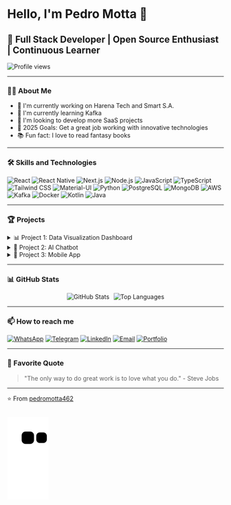 # Hello, I'm Pedro Motta 👋

## 🚀 Full Stack Developer | Open Source Enthusiast | Continuous Learner

![Profile views](https://komarev.com/ghpvc/?username=pedromotta462&color=brightgreen)

---

### 🧑‍💻 About Me

- 🔭 I'm currently working on Harena Tech and Smart S.A.
- 🌱 I'm currently learning Kafka
- 👯 I'm looking to develop more SaaS projects
- 🎯 2025 Goals: Get a great job working with innovative technologies
- 📚 Fun fact: I love to read fantasy books

---

### 🛠 Skills and Technologies


![React](https://img.shields.io/badge/-React-61DAFB?style=flat-square&logo=react&logoColor=black)
![React Native](https://img.shields.io/badge/-React_Native-61DAFB?style=flat-square&logo=react&logoColor=black)
![Next.js](https://img.shields.io/badge/-Next.js-000000?style=flat-square&logo=next.js&logoColor=white)
![Node.js](https://img.shields.io/badge/-Node.js-339933?style=flat-square&logo=node.js&logoColor=white)
![JavaScript](https://img.shields.io/badge/-JavaScript-F7DF1E?style=flat-square&logo=javascript&logoColor=black)
![TypeScript](https://img.shields.io/badge/-TypeScript-3178C6?style=flat-square&logo=typescript&logoColor=white)
![Tailwind CSS](https://img.shields.io/badge/-Tailwind_CSS-38B2AC?style=flat-square&logo=tailwind-css&logoColor=white)
![Material-UI](https://img.shields.io/badge/-Material_UI-0081CB?style=flat-square&logo=material-ui&logoColor=white)
![Python](https://img.shields.io/badge/-Python-3776AB?style=flat-square&logo=python&logoColor=white)
![PostgreSQL](https://img.shields.io/badge/-PostgreSQL-336791?style=flat-square&logo=postgresql&logoColor=white)
![MongoDB](https://img.shields.io/badge/-MongoDB-47A248?style=flat-square&logo=mongodb&logoColor=white)
![AWS](https://img.shields.io/badge/-AWS-232F3E?style=flat-square&logo=amazon-aws&logoColor=white)
![Kafka](https://img.shields.io/badge/-Kafka-231F20?style=flat-square&logo=apache-kafka&logoColor=white)
![Docker](https://img.shields.io/badge/-Docker-2496ED?style=flat-square&logo=docker&logoColor=white)
![Kotlin](https://img.shields.io/badge/Kotlin-7F52FF?style=for-the-badge&logo=Kotlin&logoColor=white)
![Java](https://img.shields.io/badge/Java-ED8B00?style=for-the-badge&logo=openjdk&logoColor=white)


---

### 🏆 Projects

<details>
  <summary>📊 Project 1: Data Visualization Dashboard</summary>
  
  - Description: A real-time data visualization dashboard using React and D3.js
  - Tech Stack: React, D3.js, Node.js, Express, MongoDB
  - [GitHub Repo](https://github.com/yourusername/project1)
  - [Live Demo](https://project1-demo.com)
</details>

<details>
  <summary>🤖 Project 2: AI Chatbot</summary>
  
  - Description: An AI-powered chatbot using natural language processing
  - Tech Stack: Python, TensorFlow, Flask, React
  - [GitHub Repo](https://github.com/yourusername/project2)
  - [Live Demo](https://project2-demo.com)
</details>

<details>
  <summary>📱 Project 3: Mobile App</summary>
  
  - Description: A cross-platform mobile app for task management
  - Tech Stack: React Native, Redux, Firebase
  - [GitHub Repo](https://github.com/yourusername/project3)
  - [App Store Link](https://apps.apple.com/app/your-app)
</details>

---

### 📊 GitHub Stats

<div align="center" style="display: flex; flex-direction: row; justify-content: center; gap: 10px;">
  <img src="https://github-readme-stats.vercel.app/api?username=pedromotta462&show_icons=true&theme=radical" alt="GitHub Stats" />
  <img src="https://github-readme-stats.vercel.app/api/top-langs/?username=pedromotta462&layout=compact&theme=radical" alt="Top Languages" />
</div>

---

### 📫 How to reach me

[![WhatsApp](https://img.shields.io/badge/WhatsApp-25D366?style=for-the-badge&logo=whatsapp&logoColor=white)](https://contate.me/pedromotta)
[![Telegram](https://img.shields.io/badge/Telegram-2CA5E0?style=for-the-badge&logo=telegram&logoColor=white)](https://t.me/Pedro_Motta)
[![LinkedIn](https://img.shields.io/badge/-LinkedIn-0077B5?style=flat-square&logo=linkedin&logoColor=white)](https://www.linkedin.com/in/psvmotta/)
[![Email](https://img.shields.io/badge/-Email-D14836?style=flat-square&logo=gmail&logoColor=white)](mailto:psvmotta@gmail.com)
[![Portfolio](https://img.shields.io/badge/-Portfolio-000000?style=flat-square&logo=react&logoColor=white)](https://pmottawebsite.web.app)

---

### 💬 Favorite Quote

> "The only way to do great work is to love what you do." - Steve Jobs

---

⭐️ From [pedromotta462](https://github.com/pedromotta462)
  
  ##
  
 ![Snake animation](https://github.com/pedromotta462/pedromotta462/blob/output/github-contribution-grid-snake.svg)


